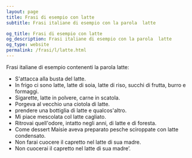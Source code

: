 ```yaml
---
layout: page
title: Frasi di esempio con latte 
subtitle: Frasi italiane di esempio con la parola  latte

og_title: Frasi di esempio con latte 
og_description: Frasi italiane di esempio con la parola  latte
og_type: website
permalink: /frasi/l/latte.html
---
```


Frasi italiane di esempio contenenti la parola latte:


- S'attacca alla busta del latte.
- In frigo ci sono latte, latte di soia, latte di riso, succhi di frutta, burro e formaggi.
- Sigarette, latte in polvere, carne in scatola.
- Porgeva al vecchio una ciotola di latte.
- prendere una bottiglia di latte e qualcos'altro.
- Mi piace mescolata col latte cagliato.
- Ritrovai quell'odore, intatto negli anni, di latte e di foresta.
- Come dessert Maisie aveva preparato pesche sciroppate con latte condensato.
- Non farai cuocere il capretto nel latte di sua madre.
- Non cuocerai il capretto nel latte di sua madre’.
